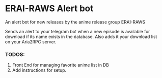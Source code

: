# ERAI-RAWS Alert bot

An alert bot for new releases by the anime release group ERAI-RAWS

Sends an alert to your telegram bot when a new episode is available for download if its name exists in the database.
Also adds it your download list on your Aria2RPC server. 


### TODOS:

1) Front End for managing favorite anime list in DB
2) Add instructions for setup.
